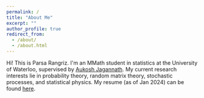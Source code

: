 ```yaml
---
permalink: /
title: "About Me"
excerpt: ""
author_profile: true
redirect_from: 
  - /about/
  - /about.html
---
```

Hi! This is Parsa Rangriz. I'm an MMath student in statistics at the University of Waterloo, supervised by [Aukosh Jagannath](https://www.math.uwaterloo.ca/~a3jagann/). My current research interests lie in probability theory, random matrix theory, stochastic processes, and statistical physics. My resume (as of Jan 2024) can be found [here](/cv). 
